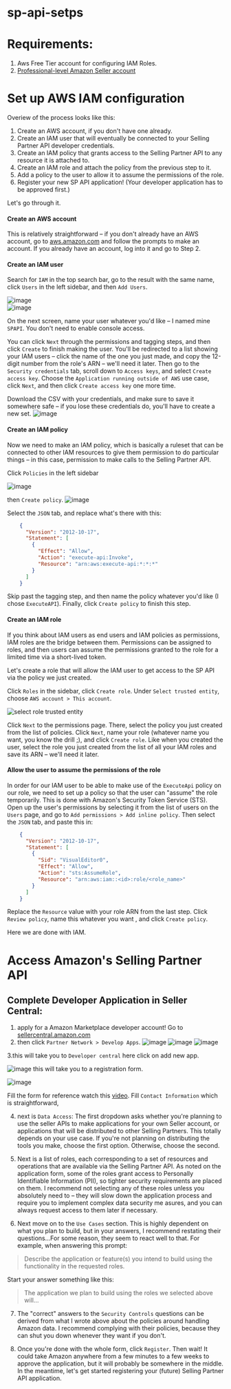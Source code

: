 # sp-api-setps

Requirements:
===================
1. Aws Free Tier account for configuring IAM Roles.
2. [Professional-level Amazon Seller account](https://sellercentral.amazon.com/)

[](#set-up-aws-iam-configuration)Set up AWS IAM configuration
===================

Overiew of the process looks like this:

1.  Create an AWS account, if you don't have one already.
2.  Create an IAM user that will eventually be connected to your Selling Partner API developer credentials.
3.  Create an IAM policy that grants access to the Selling Partner API to any resource it is attached to.
4.  Create an IAM role and attach the policy from the previous step to it.
5.  Add a policy to the user to allow it to assume the permissions of the role.
6.  Register your new SP API application! (Your developer application has to be approved first.)

Let's go through it.

#### [](#create-an-aws-account)Create an AWS account

This is relatively straightforward – if you don't already have an AWS account, go to [aws.amazon.com](https://aws.amazon.com) and follow the prompts to make an account. If you already have an account, log into it and go to Step 2.

#### [](#create-an-iam-user)Create an IAM user

Search for `IAM` in the top search bar, go to the result with the same name, click `Users` in the left sidebar, and then `Add Users`.

![image](https://user-images.githubusercontent.com/89484481/218149801-a9f73513-c3ba-45a6-84e6-4267beedd2e8.png)
</br>
![image](https://user-images.githubusercontent.com/89484481/218150193-9dafb239-ec10-4e38-9ed0-3c20f14772d5.png)


On the next screen, name your user whatever you'd like – I named mine `SPAPI`. You don't need to enable console access.

You can click `Next` through the permissions and tagging steps, and then click `Create` to finish making the user. You'll be redirected to a list showing your IAM users – click the name of the one you just made, and copy the 12-digit number from the role's ARN – we'll need it later. Then go to the `Security credentials` tab, scroll down to `Access keys`, and select `Create access key`. Choose the `Application running outside of AWS` use case, click `Next`, and then click `Create access key` one more time.

Download the CSV with your credentials, and make sure to save it somewhere safe – if you lose these credentials do, you'll have to create a new set.
![image](https://user-images.githubusercontent.com/89484481/218152185-87bab9fc-58db-428b-82d4-46a2146e863c.png)


#### [](#create-an-iam-policy)Create an IAM policy

Now we need to make an IAM policy, which is basically a ruleset that can be connected to other IAM resources to give them permission to do particular things – in this case, permission to make calls to the Selling Partner API.

Click `Policies` in the left sidebar

![image](https://user-images.githubusercontent.com/89484481/218152842-63d48a5e-b184-4e6c-bd7a-3a2b1942ac9b.png)


then `Create policy`. 
![image](https://user-images.githubusercontent.com/89484481/218153042-d73672b0-c36a-4ee1-8041-0ccd66dbd5dc.png)


Select the `JSON` tab, and replace what's there with this:
```json
    {
      "Version": "2012-10-17",
      "Statement": [
        {
          "Effect": "Allow",
          "Action": "execute-api:Invoke",
          "Resource": "arn:aws:execute-api:*:*:*"
        }
      ]
    }
```
    

Skip past the tagging step, and then name the policy whatever you'd like (I chose `ExecuteAPI`). Finally, click `Create policy` to finish this step.

#### [](#create-an-iam-role)Create an IAM role

If you think about IAM users as end users and IAM policies as permissions, IAM roles are the bridge between them. Permissions can be assigned to roles, and then users can assume the permissions granted to the role for a limited time via a short-lived token.

Let's create a role that will allow the IAM user to get access to the SP API via the policy we just created.

Click `Roles` in the sidebar, click `Create role`. Under `Select trusted entity`, choose `AWS account > This account`.

![select role trusted entity](https://user-images.githubusercontent.com/89484481/218148724-bd7fa5b1-4dfd-41c8-9129-a6acffed4715.png)

Click `Next` to the permissions page. There, select the policy you just created from the list of policies. Click `Next`, name your role (whatever name you want, you know the drill ;), and click `Create role`. Like when you created the user, select the role you just created from the list of all your IAM roles and save its ARN – we'll need it later.

#### [](#allow-the-user-to-assume-the-permissions-of-the-role)Allow the user to assume the permissions of the role

In order for our IAM user to be able to make use of the `ExecuteApi` policy on our role, we need to set up a policy so that the user can "assume" the role temporarily. This is done with Amazon's Security Token Service (STS). Open up the user's permissions by selecting it from the list of users on the `Users` page, and go to `Add permissions > Add inline policy`. Then select the `JSON` tab, and paste this in:

```json
    {
      "Version": "2012-10-17",
      "Statement": [
        {
          "Sid": "VisualEditor0",
          "Effect": "Allow",
          "Action": "sts:AssumeRole",
          "Resource": "arn:aws:iam::<id>:role/<role_name>"
        }
      ]
    }
```
    

Replace the `Resource` value with your role ARN from the last step. Click `Review policy`, name this whatever you want , and click `Create policy`.

Here we are done with IAM.

Access Amazon's Selling Partner API 
===================
## Complete Developer Application in Seller Central:
1. apply for a Amazon Marketplace developer account! Go to [sellercentral.amazon.com](https://sellercentral.amazon.com)
2. then click `Partner Network > Develop Apps`.
![image](https://user-images.githubusercontent.com/89484481/218136662-57146edf-25b9-46a0-b85d-f5dda18947a4.png)
![image](https://user-images.githubusercontent.com/89484481/218136791-8974ae04-7658-4adf-b446-a678e2d85edd.png)
![image](https://user-images.githubusercontent.com/89484481/218137154-9201c969-224b-48bd-8ebd-ac1f1c8d9025.png)

3.this will take you to `Developer central` here click on add new app.

 ![image](https://user-images.githubusercontent.com/89484481/217552820-109fa024-4819-42a7-8eb6-eeffdc8b91ec.png)
 this will take you to a registration  form.

![image](https://user-images.githubusercontent.com/89484481/218138206-941f2dd0-2a28-4751-b86b-5e03e09688c5.png)

Fill the form for reference watch this [video](https://youtu.be/KSjPTqNBlGc?list=PLyrrqKCT7jFKENJO9n_Y68-5o2GZLgLUU&t=235). 
Fill `Contact Information` which is straightforward, 


4. next is  `Data Access`:
The first dropdown asks whether you're planning to use the seller APIs to make applications for your own Seller account, or applications that will be distributed to other Selling Partners. This totally depends on your use case. If you're not planning on distributing the tools you make, choose the first option. Otherwise, choose the second.

5. Next is a list of roles, each corresponding to a set of resources and operations that are available via the Selling Partner API. As noted on the application form, some of the roles grant access to Personally Identifiable Information (PII), so tighter security requirements are placed on them. I recommend not selecting any of these roles unless you absolutely need to – they will slow down the application process and require you to implement complex data security me asures, and you can always request access to them later if necessary.

6. Next move on to the `Use Cases` section. This is highly dependent on what you plan to build, but in your answers, I recommend restating their questions...For some reason, they seem to react well to that. For example, when answering this prompt:

> Describe the application or feature(s) you intend to build using the functionality in the requested roles.

Start your answer something like this:

> The application we plan to build using the roles we selected above will...

7. The "correct" answers to the `Security Controls` questions can be derived from what I wrote above about the policies around handling Amazon data. I recommend complying with their policies, because they can shut you down whenever they want if you don't.

8. Once you're done with the whole form, click `Register`. Then  wait! It could take Amazon anywhere from a few minutes to a few weeks to approve the application, but it will probably be somewhere in the middle. In the meantime, let's get started registering your (future) Selling Partner API application.







